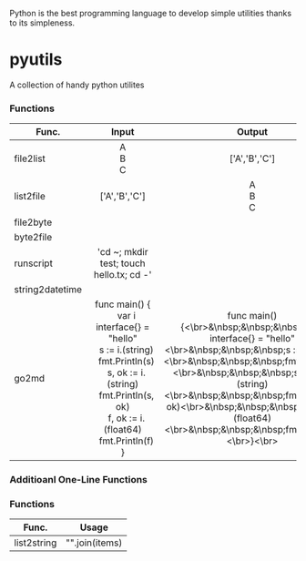 Python is the best programming language to develop simple utilities thanks to its simpleness.
# pyutils
A collection of handy python utilites
### Functions
Func.|Input|Output
-----|:-----:|:-----:
file2list|A<br>B<br>C|['A','B','C']
list2file|['A','B','C']|A<br>B<br>C
file2byte||
byte2file||
runscript|'cd ~; mkdir test; touch hello.tx; cd -'|
string2datetime||
go2md|func main() {<br>&nbsp;&nbsp;&nbsp;var i interface{} = "hello"<br>&nbsp;&nbsp;&nbsp;s := i.(string)<br>&nbsp;&nbsp;&nbsp;fmt.Println(s)<br>&nbsp;&nbsp;&nbsp;s, ok := i.(string)<br>&nbsp;&nbsp;&nbsp;fmt.Println(s, ok)<br>&nbsp;&nbsp;&nbsp;f, ok := i.(float64)<br>&nbsp;&nbsp;&nbsp;fmt.Println(f)<br>}<br>|func main() {<\br>&\nbsp;&\nbsp;&\nbsp;var i interface{} = "hello"<\br>&\nbsp;&\nbsp;&\nbsp;s := i.(string)<\br>&\nbsp;&\nbsp;&\nbsp;fmt.Println(s)<\br>&\nbsp;&\nbsp;&\nbsp;s, ok := i.(string)<\br>&\nbsp;&\nbsp;&\nbsp;fmt.Println(s, ok)<\br>&\nbsp;&\nbsp;&\nbsp;f, ok := i.(float64)<\br>&\nbsp;&\nbsp;&\nbsp;fmt.Println(f)<\br>}<\br>

### Additioanl One-Line Functions
### Functions
Func.|Usage
-----|:-----:
list2string|"".join(items)|
